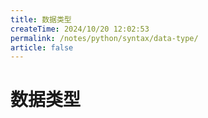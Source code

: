 ```yaml
---
title: 数据类型
createTime: 2024/10/20 12:02:53
permalink: /notes/python/syntax/data-type/
article: false
---
```

# 数据类型